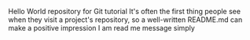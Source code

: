 Hello World repository for Git tutorial
 It's often the first thing people see when they visit a project's repository, so a well-written README.md can make a positive impression 
I am read me message simply
